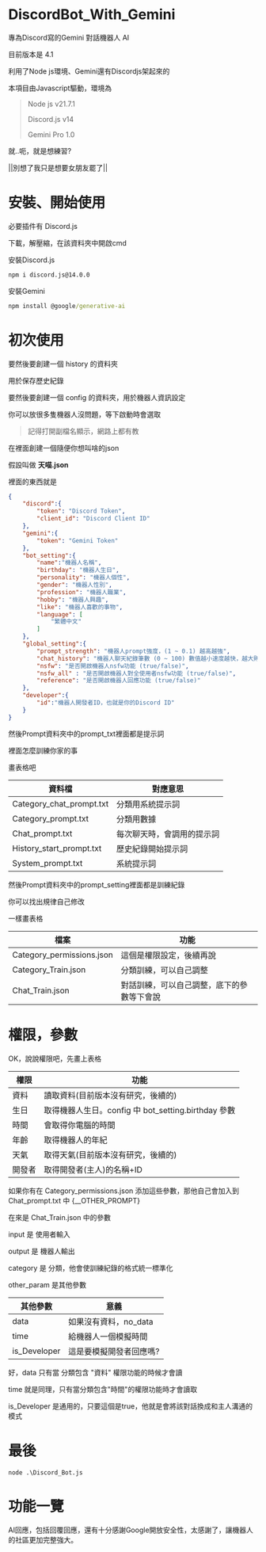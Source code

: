 # DiscordBot_With_Gemini
專為Discord寫的Gemini 對話機器人 AI

目前版本是 4.1

利用了Node js環境、Gemini還有Discordjs架起來的

本項目由Javascript驅動，環境為

> Node js v21.7.1
> 
> Discord.js v14
>
> Gemini Pro 1.0

就..呃，就是想練習?

||別想了我只是想要女朋友罷了||

# 安裝、開始使用
必要插件有 Discord.js

下載，解壓縮，在該資料夾中開啟cmd

安裝Discord.js
```cmd
npm i discord.js@14.0.0
```

安裝Gemini
```cmd
npm install @google/generative-ai
```

# 初次使用
要然後要創建一個 history 的資料夾

用於保存歷史紀錄

要然後要創建一個 config 的資料夾，用於機器人資訊設定

你可以放很多隻機器人沒問題，等下啟動時會選取

> 記得打開副檔名顯示，網路上都有教

在裡面創建一個隨便你想叫啥的json

假設叫做 **天喵.json**

裡面的東西就是

```json
{
    "discord":{
        "token": "Discord Token",
        "client_id": "Discord Client ID"
    },
    "gemini":{
        "token": "Gemini Token"
    },
    "bot_setting":{
        "name":"機器人名稱",
        "birthday": "機器人生日",
        "personality": "機器人個性",
        "gender": "機器人性別",
        "profession": "機器人職業",
        "hobby": "機器人興趣",
        "like": "機器人喜歡的事物",
        "language": [
            "繁體中文"
        ]
    },
    "global_setting":{
        "prompt_strength": "機器人prompt強度，(1 ~ 0.1) 越高越強",
        "chat_history": "機器人聊天紀錄筆數 (0 ~ 100) 數值越小速度越快，越大則上下文越強",
        "nsfw": "是否開啟機器人nsfw功能 (true/false)",
        "nsfw_all" : "是否開啟機器人對全使用者nsfw功能 (true/false)",
        "reference": "是否開啟機器人回應功能 (true/false)"
    },
    "developer":{
        "id":"機器人開發者ID，也就是你的Discord ID"
    }
}
```

然後Prompt資料夾中的prompt_txt裡面都是提示詞

裡面怎麼訓練你家的事

畫表格吧

| 資料檔 | 對應意思 |
| ------------- | ------------- |
| Category_chat_prompt.txt | 分類用系統提示詞 |
| Category_prompt.txt | 分類用數據 |
| Chat_prompt.txt | 每次聊天時，會調用的提示詞 |
| History_start_prompt.txt | 歷史紀錄開始提示詞 |
| System_prompt.txt | 系統提示詞 |

然後Prompt資料夾中的prompt_setting裡面都是訓練紀錄

你可以找出規律自己修改

一樣畫表格

| 檔案 | 功能 |
| ------------- | ------------- |
| Category_permissions.json | 這個是權限設定，後續再說 |
| Category_Train.json | 分類訓練，可以自己調整 |
| Chat_Train.json | 對話訓練，可以自己調整，底下的參數等下會說 |

# 權限，參數

OK，說說權限吧，先畫上表格

| 權限 | 功能 |
| ------------- | ------------- |
| 資料 | 讀取資料(目前版本沒有研究，後續的) |
| 生日 | 取得機器人生日。config 中 bot_setting.birthday 參數 |
| 時間 | 會取得你電腦的時間 |
| 年齡 | 取得機器人的年紀 |
| 天氣 | 取得天氣(目前版本沒有研究，後續的) |
| 開發者 | 取得開發者(主人)的名稱+ID |

如果你有在 Category_permissions.json 添加這些參數，那他自己會加入到 Chat_prompt.txt 中 {__OTHER_PROMPT}

在來是 Chat_Train.json 中的參數

input 是 使用者輸入

output 是 機器人輸出

category 是 分類，他會使訓練紀錄的格式統一標準化

other_param 是其他參數

| 其他參數 | 意義 |
| ------------- | ------------- |
| data | 如果沒有資料，no_data |
| time | 給機器人一個模擬時間 |
| is_Developer | 這是要模擬開發者回應嗎? |

好，data 只有當 分類包含 "資料" 權限功能的時候才會讀

time 就是同理，只有當分類包含"時間"的權限功能時才會讀取

is_Developer 是通用的，只要這個是true，他就是會將該對話換成和主人溝通的模式


# 最後
```
node .\Discord_Bot.js
```

# 功能一覽
AI回應，包括回覆回應，還有十分感謝Google開放安全性，太感謝了，讓機器人的社區更加完整強大。
